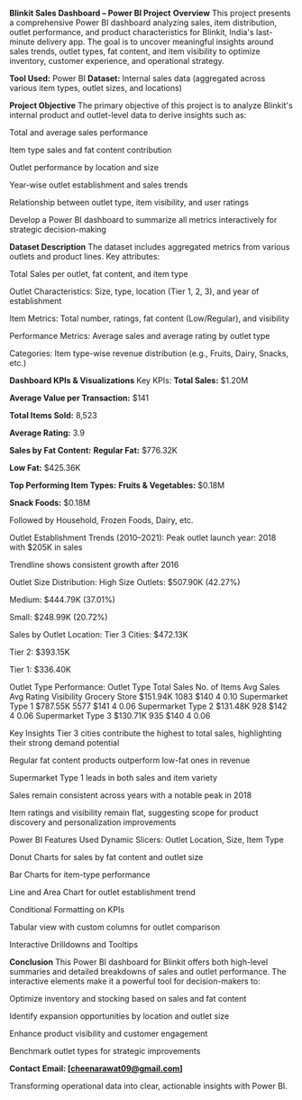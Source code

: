 **Blinkit Sales Dashboard – Power BI Project**
**Overview**
This project presents a comprehensive Power BI dashboard analyzing sales, item distribution, outlet performance, and product characteristics for Blinkit, India's last-minute delivery app. The goal is to uncover meaningful insights around sales trends, outlet types, fat content, and item visibility to optimize inventory, customer experience, and operational strategy.

**Tool Used:** Power BI
**Dataset:** Internal sales data (aggregated across various item types, outlet sizes, and locations)

**Project Objective**
The primary objective of this project is to analyze Blinkit's internal product and outlet-level data to derive insights such as:

Total and average sales performance

Item type sales and fat content contribution

Outlet performance by location and size

Year-wise outlet establishment and sales trends

Relationship between outlet type, item visibility, and user ratings

Develop a Power BI dashboard to summarize all metrics interactively for strategic decision-making

**Dataset Description**
The dataset includes aggregated metrics from various outlets and product lines. Key attributes:

Total Sales per outlet, fat content, and item type

Outlet Characteristics: Size, type, location (Tier 1, 2, 3), and year of establishment

Item Metrics: Total number, ratings, fat content (Low/Regular), and visibility

Performance Metrics: Average sales and average rating by outlet type

Categories: Item type-wise revenue distribution (e.g., Fruits, Dairy, Snacks, etc.)

**Dashboard KPIs & Visualizations**
Key KPIs:
**Total Sales:** $1.20M

**Average Value per Transaction:** $141

**Total Items Sold:** 8,523

**Average Rating:** 3.9

**Sales by Fat Content:**
**Regular Fat:** $776.32K

**Low Fat:** $425.36K

**Top Performing Item Types:**
**Fruits & Vegetables:** $0.18M

**Snack Foods:** $0.18M

Followed by Household, Frozen Foods, Dairy, etc.

Outlet Establishment Trends (2010–2021):
Peak outlet launch year: 2018 with $205K in sales

Trendline shows consistent growth after 2016

Outlet Size Distribution:
High Size Outlets: $507.90K (42.27%)

Medium: $444.79K (37.01%)

Small: $248.99K (20.72%)

Sales by Outlet Location:
Tier 3 Cities: $472.13K

Tier 2: $393.15K

Tier 1: $336.40K

Outlet Type Performance:
Outlet Type	Total Sales	No. of Items	Avg Sales	Avg Rating	Visibility
Grocery Store	$151.94K	1083	$140	4	0.10
Supermarket Type 1	$787.55K	5577	$141	4	0.06
Supermarket Type 2	$131.48K	928	$142	4	0.06
Supermarket Type 3	$130.71K	935	$140	4	0.06

Key Insights
Tier 3 cities contribute the highest to total sales, highlighting their strong demand potential

Regular fat content products outperform low-fat ones in revenue

Supermarket Type 1 leads in both sales and item variety

Sales remain consistent across years with a notable peak in 2018

Item ratings and visibility remain flat, suggesting scope for product discovery and personalization improvements

Power BI Features Used
Dynamic Slicers: Outlet Location, Size, Item Type

Donut Charts for sales by fat content and outlet size

Bar Charts for item-type performance

Line and Area Chart for outlet establishment trend

Conditional Formatting on KPIs

Tabular view with custom columns for outlet comparison

Interactive Drilldowns and Tooltips

**Conclusion**
This Power BI dashboard for Blinkit offers both high-level summaries and detailed breakdowns of sales and outlet performance. The interactive elements make it a powerful tool for decision-makers to:

Optimize inventory and stocking based on sales and fat content

Identify expansion opportunities by location and outlet size

Enhance product visibility and customer engagement

Benchmark outlet types for strategic improvements

**Contact**
**Email: [cheenarawat09@gmail.com]**

Transforming operational data into clear, actionable insights with Power BI.
